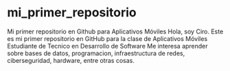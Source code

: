 # mi_primer_repositorio
Mi primer repositorio en Github para Aplicativos Móviles
Hola, soy Ciro. Este es mi primer repositorio en GitHub para la clase de Aplicativos Móviles
 Estudiante de Tecnico en Desarrollo de Software
 Me interesa aprender sobre bases de datos, programacion, infraestructura de redes, ciberseguridad, hardware, entre otras cosas.